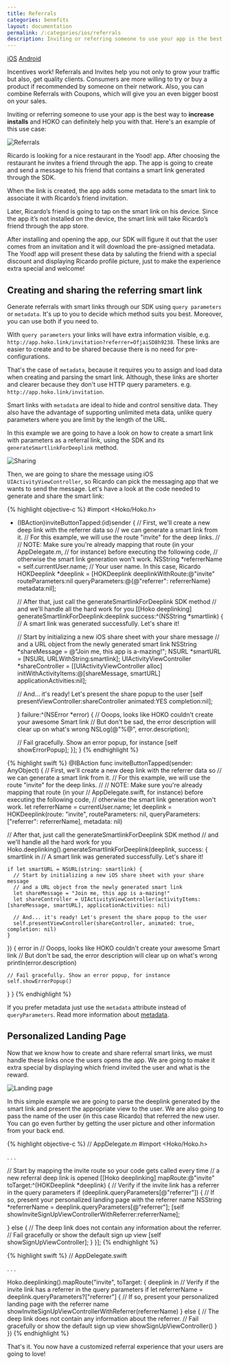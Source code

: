 ```yaml
---
title: Referrals
categories: benefits
layout: documentation
permalink: /:categories/ios/referrals
description: Inviting or referring someone to use your app is the best way to increase installs and HOKO can definitely help you with that.
---
```


<a href="#" class="tab active">iOS</a>
<a href="http://support.hokolinks.com/benefits/android/referrals/" class="tab">Android</a>

Incentives work! Referrals and Invites help you not only to grow your traffic but also, get
quality clients. Consumers are more willing to try or buy a product if recommended by someone on
their network. Also, you can combine Referrals with Coupons, which will give you an even bigger
boost on your sales.

Inviting or referring someone to use your app is the best way to **increase installs** and HOKO can
definitely help you with that. Here's an example of this use case:

![Referrals](/assets/images/referrals.jpg)

Ricardo is looking for a nice restaurant in the Yood! app. After choosing the restaurant he invites
a friend through the app. The app is going to create and send a message to his friend that contains
 a smart link generated through the SDK.

When the link is created, the app adds some metadata to the smart link to associate it with
 Ricardo’s friend invitation.

Later, Ricardo’s friend is going to tap on the smart link on his device. Since the app it’s not
installed on the device, the smart link will take Ricardo’s friend through the app store.

After installing and opening the app, our SDK will figure it out that the user comes from an
invitation and it will download the pre-assigned metadata. The Yood! app will present these data by
saluting the friend with a special discount and displaying Ricardo profile picture, just to make the
experience extra special and welcome!

## Creating and sharing the referring smart link

Generate referrals with smart links through our SDK using `query parameters` or `metadata`.
It's up to you to decide which method suits you best. Moreover, you can use both if you need to.

With `query parameters` your links will have extra information visible, e.g.
`http://app.hoko.link/invitation?referrer=OfjaiSD8h9238`. These links are easier to create
and to be shared because there is no need for pre-configurations.

That's the case of `metadata`, because it requires you
to assign and load data when creating and parsing the smart link. Although, these links are shorter
and clearer because they don't use HTTP query parameters. e.g. `http://app.hoko.link/invitation`.

Smart links with `metadata` are ideal to hide and control sensitive data. They also have the
advantage of supporting unlimited meta data, unlike query parameters where you are limit by the
length of the URL.

In this example we are going to have a look on how to create a smart link with
parameters as a referral link, using the SDK and its `generateSmartlinkForDeeplink` method.

![Sharing](/assets/images/share-controller.png)

Then, we are going to share the message using iOS `UIActivityViewController`, so Ricardo can pick
the messaging app that we wants to send the message. Let's have a look at the code
needed to generate and share the smart link:

{% highlight objective-c %}
#import <Hoko/Hoko.h>

- (IBAction)inviteButtonTapped:(id)sender {
  // First, we'll create a new deep link with the referrer data so
  // we can generate a smart link from it.
  // For this example, we will use the route "invite" for the deep links.
  //
  // NOTE: Make sure you're already mapping that route (in your AppDelegate.m,
  // for instance) before executing the following code,
  // otherwise the smart link generation won't work.
  NSString *referrerName = self.currentUser.name; // Your user name. In this case, Ricardo
  HOKDeeplink *deeplink = [HOKDeeplink deeplinkWithRoute:@"invite"
                                         routeParameters:nil
                                         queryParameters:@{@"referrer": referrerName}
                                                metadata:nil];

  // After that, just call the generateSmartlinkForDeeplink SDK method
  // and we'll handle all the hard work for you
  [[Hoko deeplinking] generateSmartlinkForDeeplink:deeplink success:^(NSString *smartlink) {
    // A smart link was generated successfully. Let's share it!

    // Start by initializing a new iOS share sheet with your share message
    // and a URL object from the newly generated smart link
    NSString *shareMessage = @"Join me, this app is a-mazing!";
    NSURL *smartURL = [NSURL URLWithString:smartlink];
    UIActivityViewController *shareController = [[UIActivityViewController alloc] initWithActivityItems:@[shareMessage, smartURL]
                                                                                  applicationActivities:nil];

    // And... it's ready! Let's present the share popup to the user
    [self presentViewController:shareController animated:YES completion:nil];

  } failure:^(NSError *error) {
    // Ooops, looks like HOKO couldn't create your awesome Smart link
    // But don't be sad, the error description will clear up on what's wrong
    NSLog(@"%@", error.description);

    // Fail gracefully. Show an error popup, for instance
    [self showErrorPopup];
  }];
}
{% endhighlight %}

{% highlight swift %}
@IBAction func inviteButtonTapped(sender: AnyObject) {
  // First, we'll create a new deep link with the referrer data so
  // we can generate a smart link from it.
  // For this example, we will use the route "invite" for the deep links.
  //
  // NOTE: Make sure you're already mapping that route (in your
  // AppDelegate.swift, for instance) before executing the following code,
  // otherwise the smart link generation won't work.
  let referrerName = currentUser.name;
  let deeplink = HOKDeeplink(route: "invite", routeParameters: nil, queryParameters: ["referrer": referrerName], metadata: nil)

  // After that, just call the generateSmartlinkForDeeplink SDK method
  // and we'll handle all the hard work for you
  Hoko.deeplinking().generateSmartlinkForDeeplink(deeplink, success: { smartlink in
    // A smart link was generated successfully. Let's share it!

    if let smartURL = NSURL(string: smartlink) {
      // Start by initializing a new iOS share sheet with your share message
      // and a URL object from the newly generated smart link
      let shareMessage = "Join me, this app is a-mazing!"
      let shareController = UIActivityViewController(activityItems: [shareMessage, smartURL], applicationActivities: nil)

      // And... it's ready! Let's present the share popup to the user
      self.presentViewController(shareController, animated: true, completion: nil)
    }

  }) { error in
    // Ooops, looks like HOKO couldn't create your awesome Smart link
    // But don't be sad, the error description will clear up on what's wrong
    println(error.description)

    // Fail gracefully. Show an error popup, for instance
    self.showErrorPopup()
  }
}
{% endhighlight %}

If you prefer metadata
just use the `metadata` attribute instead of `queryParameters`.
Read more information about [metadata](http://support.hokolinks.com/ios/ios-deeplinking/#metadata).

## Personalized Landing Page

Now that we know how to create and share referral smart links, we must handle
these links once the users opens the app. We are going to
make it extra special by displaying which friend invited the user and what is the reward.

![Landing page](/assets/images/landing-page.png)

In this simple example we are going to parse the deeplink generated by the smart link and
present the appropriate view to the user. We are also going to pass the name of the user (in this
case Ricardo) that referred the new user. You can go even further by getting the user
picture and other information from your back end.

{% highlight objective-c %}
// AppDelegate.m
#import <Hoko/Hoko.h>

. . .

// Start by mapping the invite route so your code gets called every time
// a new referral deep link is opened
[[Hoko deeplinking] mapRoute:@"invite" toTarget:^(HOKDeeplink *deeplink) {
  // Verify if the invite link has a referrer in the query parameters
  if (deeplink.queryParameters[@"referrer"]) {
    // If so, present your personalized landing page with the referrer name
    NSString *referrerName = deeplink.queryParameters[@"referrer"];
    [self showInviteSignUpViewControllerWithReferrer:referrerName];

  } else {
    // The deep link does not contain any information about the referrer.
    // Fail gracefully or show the default sign up view
    [self showSignUpViewController];
  }
}];
{% endhighlight %}

{% highlight swift %}
// AppDelegate.swift

. . .

Hoko.deeplinking().mapRoute("invite", toTarget: { deeplink in
  // Verify if the invite link has a referrer in the query parameters
  if let referrerName = deeplink.queryParameters?["referrer"] {
    // If so, present your personalized landing page with the referrer name
    showInviteSignUpViewControllerWithReferrer(referrerName)
  } else {
    // The deep link does not contain any information about the referrer.
    // Fail gracefully or show the default sign up view
    showSignUpViewController()
  }
})
{% endhighlight %}

That's it. You now have a customized referral experience that your users are going to love!
